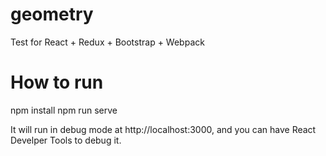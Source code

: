 # geometry
Test for React + Redux + Bootstrap + Webpack

# How to run
npm install
npm run serve

It will run in debug mode at http://localhost:3000, and you can have React Develper Tools to debug it.
